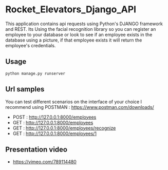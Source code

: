 # Rocket_Elevators_Django_API

This application contains api requests using Python's DJANGO framework and REST. Its Using the facial recognition library so
you can register an employee to your database or look to see if an employee exists in the database using a picture, if that employee
exists it will return the employee's credentials.

## Usage

`python manage.py runserver`

## Url samples 

You can test different scenarios on the interface of your choice
I recommend using POSTMAN : https://www.postman.com/downloads/

- POST : http://127.0.0.1:8000/employees
- GET : http://127.0.0.1:8000/employees
- GET : http://127.0.0.1:8000/employees/recognize
- GET : http://127.0.0.1:8000/employees/1


## Presentation video

- https://vimeo.com/789114480
